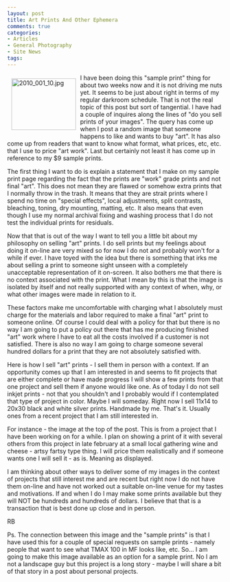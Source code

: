 ```yaml
---
layout: post
title: Art Prints And Other Ephemera
comments: true
categories:
- Articles
- General Photography
- Site News
tags:
---
```

<a rel="lightbox" href="/wp-content/uploads/2010/01/2010_001_10.jpg"><img title="2010_001_10.jpg" src="/wp-content/uploads/2010/01/.thumbs/.2010_001_10.jpg" border="0" alt="2010_001_10.jpg" hspace="10" vspace="10" width="150" height="120" align="left" /></a>I have been doing this "sample print" thing for about two weeks now and it is not driving me nuts yet. It seems to be just about right in terms of my regular darkroom schedule. That is not the real topic of this post but sort of tangential. I have had a couple of inquires along the lines of "do you sell prints of your images". The query has come up when I post a random image that someone happens to like and wants to buy "art". It has also come up from readers that want to know what format, what prices, etc, etc. that I use to price "art work". Last but certainly not least it has come up in reference to my $9 sample prints.

The first thing I want to do is explain a statement that I make on my sample print page regarding the fact that the prints are "work" grade prints and not final "art". This does not mean they are flawed or somehow extra prints that I normally throw in the trash. It means that they are strait prints where I spend no time on "special effects", local adjustments, split contrasts, bleaching, toning, dry mounting, matting, etc. It also means that even though I use my normal archival fixing and washing process that I do not test the individual prints for residuals.

Now that that is out of the way I want to tell you a little bit about my philosophy on selling "art" prints. I do sell prints but my feelings about doing it on-line are very mixed so for now I do not and probably won't for a while if ever. I have toyed with the idea but there is something that irks me about selling a print to someone sight unseen with a completely unacceptable representation of it on-screen. It also bothers me that there is no context associated with the print. What I mean by this is that the image is isolated by itself and not really supported with any context of when, why, or what other images were made in relation to it.

These factors make me uncomfortable with charging what I absolutely must charge for the materials and labor required to make a final "art" print to someone online. Of course I could deal with a policy for that but there is no way I am going to put a policy out there that has me producing finished "art" work where I have to eat all the costs involved if a customer is not satisfied. There is also no way I am going to charge someone several hundred dollars for a print that they are not absolutely satisfied with.

Here is how I sell "art" prints - I sell them in person with a context. If an opportunity comes up that I am interested in and seems to fit projects that are either complete or have made progress I will show a few prints from that one project and sell them if anyone would like one. As of today I do not sell inkjet prints - not that you shouldn't and I probably would if I contemplated that type of project in color. Maybe I will someday. Right now I sell 11x14 to 20x30 black and white silver prints. Handmade by me. That's it. Usually ones from a recent project that I am still interested in.

For instance - the image at the top of the post. This is from a project that I have been working on for a while. I plan on showing a print of it with several others from this project in late february at a small local gathering wine and cheese - artsy fartsy type thing. I will price them realistically and if someone wants one I will sell it - as is. Meaning as displayed.

I am thinking about other ways to deliver some of my images in the context of projects that still interest me and are recent but right now I do not have them on-line and have not worked out a suitable on-line venue for my tastes and motivations. If and when I do I may make some prints available but they will NOT be hundreds and hundreds of dollars. I believe that that is a transaction that is best done up close and in person.

RB

Ps. The connection between this image and the "sample prints" is that I have used this for a couple of special requests on sample prints - namely people that want to see what TMAX 100 in MF looks like, etc. So... I am going to make this image available as an option for a sample print. No I am not a landscape guy but this project is a long story - maybe I will share a bit of that story in a post about personal projects.